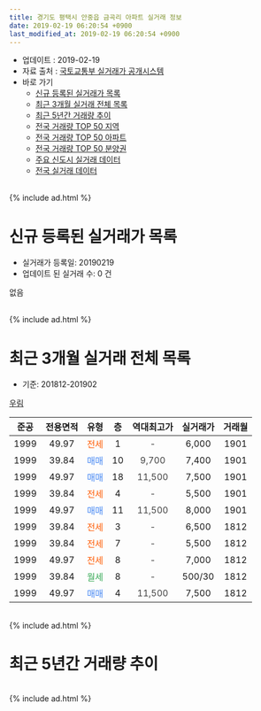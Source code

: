 ```yaml
---
title: 경기도 평택시 안중읍 금곡리 아파트 실거래 정보
date: 2019-02-19 06:20:54 +0900
last_modified_at: 2019-02-19 06:20:54 +0900
---
```


* 업데이트 : 2019-02-19
* 자료 출처 : [국토교통부 실거래가 공개시스템](http://rt.molit.go.kr)
* 바로 가기
    * [신규 등록된 실거래가 목록](#신규-등록된-실거래가-목록)
    * [최근 3개월 실거래 전체 목록](#최근-3개월-실거래-전체-목록)
    * [최근 5년간 거래량 추이](#최근-5년간-거래량-추이)
    * [전국 거래량 TOP 50 지역](https://ayogom.github.io/apt-trade-info/최근-3개월-전국에서-가장-거래가-많이-발생한-지역)
    * [전국 거래량 TOP 50 아파트](https://ayogom.github.io/apt-trade-info/최근-3개월-전국에서-가장-거래가-많이-발생한-아파트)
    * [전국 거래량 TOP 50 분양권](https://ayogom.github.io/apt-trade-info/최근-3개월-전국에서-가장-거래가-많이-발생한-분양권)
    * [주요 신도시 실거래 데이터](https://ayogom.github.io/apt-trade-info/주요-신도시)
    * [전국 실거래 데이터](https://ayogom.github.io/apt-trade-info/전국)
<br>
{% include ad.html %}
<br>

# 신규 등록된 실거래가 목록
* 실거래가 등록일: 20190219
* 업데이트 된 실거래 수: 0 건

없음

<br>
{% include ad.html %}
<br>

# 최근 3개월 실거래 전체 목록
* 기준: 201812-201902


[우림](https://search.naver.com/search.naver?query=%EA%B2%BD%EA%B8%B0%EB%8F%84+%ED%8F%89%ED%83%9D%EC%8B%9C+%EC%95%88%EC%A4%91%EC%9D%8D+%EA%B8%88%EA%B3%A1%EB%A6%AC+%EC%9A%B0%EB%A6%BC)

|준공|전용면적|유형|층|역대최고가|실거래가|거래월|
|:---:|:---:|:---:|:---:|:---:|:---:|:---:|
|1999|49.97|<span style="color:#ff5a00">전세</span>|1|<span style="color:#444444">-</span>|6,000|1901|
|1999|39.84|<span style="color:#4285f3">매매</span>|10|<span style="color:#444444">9,700</span>|7,400|1901|
|1999|49.97|<span style="color:#4285f3">매매</span>|18|<span style="color:#444444">11,500</span>|7,500|1901|
|1999|39.84|<span style="color:#ff5a00">전세</span>|4|<span style="color:#444444">-</span>|5,500|1901|
|1999|49.97|<span style="color:#4285f3">매매</span>|11|<span style="color:#444444">11,500</span>|8,000|1901|
|1999|39.84|<span style="color:#ff5a00">전세</span>|3|<span style="color:#444444">-</span>|6,500|1812|
|1999|39.84|<span style="color:#ff5a00">전세</span>|7|<span style="color:#444444">-</span>|5,500|1812|
|1999|49.97|<span style="color:#ff5a00">전세</span>|8|<span style="color:#444444">-</span>|7,000|1812|
|1999|39.84|<span style="color:#34a853">월세</span>|8|<span style="color:#444444">-</span>|500/30|1812|
|1999|49.97|<span style="color:#4285f3">매매</span>|4|<span style="color:#444444">11,500</span>|7,500|1812|


<br>
{% include ad.html %}
<br>

# 최근 5년간 거래량 추이


<div style="width:100%;">
    <canvas id="deal_progress" height="200"></canvas>
</div>

<script>
new Chart(document.getElementById("deal_progress"), {
    type: 'line',
    data: {
        labels: ['201402','201403','201404','201405','201406','201407','201408','201409','201410','201411','201412','201501','201502','201503','201504','201505','201506','201507','201508','201509','201510','201511','201512','201601','201602','201603','201604','201605','201606','201607','201608','201609','201610','201611','201612','201701','201702','201703','201704','201705','201706','201707','201708','201709','201710','201711','201712','201801','201802','201803','201804','201805','201806','201807','201808','201809','201810','201811','201812','201901','201902'],
        datasets: [{
            label: '매매',
            pointRadius: 1,
            data: [6, 12, 4, 3, 9, 8, 4, 4, 10, 5, 6, 5, 3, 8, 9, 8, 7, 6, 5, 14, 9, 3, 5, 1, 2, 4, 8, 5, 6, 5, 5, 5, 4, 8, 2, 2, 2, 5, 6, 2, 4, 3, 3, 3, 4, 3, 12, 31, 4, 14, 6, 2, 6, 4, 13, 4, 3, 4, 1, 3, 0],
            borderColor: "rgba(255, 201, 14, 1)",
            backgroundColor: "rgba(255, 201, 14, 0.5)",
            fill: false,
            lineTension: 0
        },{
            label: '전월세',
            pointRadius: 1,
            data: [6, 16, 10, 10, 8, 9, 2, 6, 8, 5, 4, 7, 7, 16, 8, 11, 6, 7, 3, 2, 9, 3, 0, 6, 11, 9, 10, 9, 15, 6, 9, 8, 4, 8, 7, 8, 12, 9, 9, 6, 12, 7, 1, 6, 6, 8, 5, 4, 7, 6, 6, 4, 5, 1, 4, 7, 4, 3, 4, 2, 0],
            borderColor: "rgba(0, 141, 185, 1)",
            backgroundColor: "rgba(0, 141, 185, 0.5)",
            fill: false,
            lineTension: 0
        }
        ]
    },
    options: {
        responsive: true,
        title: {
            display: false
        },
        tooltips: {
            mode: 'index',
            intersect: false
        },
        hover: {
            mode: 'nearest',
            intersect: true
        },
        scales: {
            xAxes: [{
                display: true,
                scaleLabel: {
                    display: true,
                    labelString: '년/월'
                }
            }],
            yAxes: [{
                display: true,
                ticks: {
                    suggestedMin: 0,
                },
                scaleLabel: {
                    display: true,
                    labelString: '실거래 수'
                }
            }]
        }
    }
});

</script>


<br>
{% include ad.html %}
<br>

